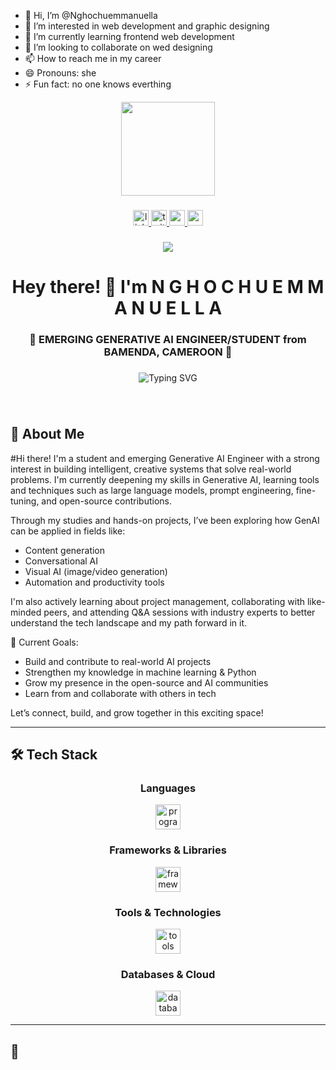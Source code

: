 - 👋 Hi, I’m @Nghochuemmanuella
- 👀 I’m interested in web development and graphic designing
- 🌱 I’m currently learning frontend web development
- 💞️ I’m looking to collaborate on wed designing
- 📫 How to reach me in my career
- 😄 Pronouns: she
- ⚡ Fun fact: no one knows everthing

<!---
Nghochuemmanuella/Nghochuemmanuella is a ✨ special ✨ repository because its `README.md` (this file) appears on your GitHub profile.
You can click the Preview link to take a look at your changes.
--->
<div align="center">
  <img height="150" src="https://i.ibb.co/PvMmg9Vz/github.jpg" />
</div>

###

<div align="center">
  <a href="https://www.linkedin.com/in/nghochu-emmanuella-1210652b7?utm_source=share&utm_campaign=share_via&utm_content=profile&utm_medium=android_app" target="_blank">
    <img src="https://img.shields.io/static/v1?message=LinkedIn&logo=linkedin&label=&color=0077B5&logoColor=white&labelColor=&style=for-the-badge" height="25" alt="linkedin logo" />
  </a>
  <a href="https://x.com/Nghochu94?t=YrNhbEbTKxgoxRUbSSAacw&s=08" target="_blank">
    <img src="https://img.shields.io/static/v1?message=Twitter&logo=twitter&label=&color=1DA1F2&logoColor=white&labelColor=&style=for-the-badge" height="25" alt="twitter logo" />
  </a>
  <a href="mailto:nghochuemmanuella@gmail.com" target="_blank">
    <img src="https://img.shields.io/static/v1?message=Gmail&logo=gmail&label=&color=D14836&logoColor=white&labelColor=&style=for-the-badge" height="25" alt="gmail logo" />
  </a>
  <a href="[WEBSITE_URL]" target="_blank">
    <img src="https://img.shields.io/static/v1?message=Portfolio&logo=web&label=&color=FF6B6B&logoColor=white&labelColor=&style=for-the-badge" height="25" alt="portfolio logo" />
  </a>
</div>

###

<div align="center">
  <img src="https://visitor-badge.laobi.icu/badge?page_id=Nghochuemmanuella.Nghochuemmanuella" />
</div>

###

<h1 align="center">Hey there! 👋 I'm N G H O C H U E M M A N U E L L A</h1>

###

<h3 align="center">🚀 EMERGING GENERATIVE AI ENGINEER/STUDENT from BAMENDA, CAMEROON 🌟</h3>

###

<div align="center">
  <img src="https://readme-typing-svg.herokuapp.com?font=Fira+Code&size=22&duration=3000&pause=1000&color=36BCF7&center=true&vCenter=true&width=600&lines=Welcome+to+my+GitHub+profile!;AI+Developer;Always+learning+new+technologies;Let's+build+something+amazing!" alt="Typing SVG" />
</div>

###

<br clear="both">

## 🎯 About Me

#Hi there! I'm a student and emerging Generative AI Engineer with a strong interest in building intelligent, creative systems that solve real-world problems. I'm currently deepening my skills in Generative AI, learning tools and techniques such as large language models, prompt engineering, fine-tuning, and open-source contributions.

Through my studies and hands-on projects, I’ve been exploring how GenAI can be applied in fields like:

- Content generation
- Conversational AI
- Visual AI (image/video generation)
- Automation and productivity tools

I'm also actively learning about project management, collaborating with like-minded peers, and attending Q&A sessions with industry experts to better understand the tech landscape and my path forward in it.

📌 Current Goals:
- Build and contribute to real-world AI projects
- Strengthen my knowledge in machine learning & Python
- Grow my presence in the open-source and AI communities
- Learn from and collaborate with others in tech

Let’s connect, build, and grow together in this exciting space!

---

## 🛠️ Tech Stack

<div align="center">

### Languages
<img src="https://skillicons.dev/icons?i=python,js,java" height="40" alt="programming languages" />

### Frameworks & Libraries
<img src="https://skillicons.dev/icons?i=pytorch,tf,scikit" height="40" alt="frameworks" />

### Tools & Technologies
<img src="https://skillicons.dev/icons?i=git,docker,vs" height="40" alt="tools" />

### Databases & Cloud
<img src="https://skillicons.dev/icons?i=aws,gcp,azure" height="40" alt="databases and cloud" />

</div>

---

## 🚀
